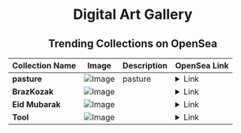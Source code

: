 <div align="center">

# Digital Art Gallery

## Trending Collections on OpenSea

| Collection Name                       | Image                                                                                     | Description                       | OpenSea Link                                                                                          |
|---------------------------------------|-------------------------------------------------------------------------------------------|-----------------------------------|--------------------------------------------------------------------------------------------------------|
| **pasture** | ![Image](https://i.seadn.io/s/raw/files/d4e06e02819b352c6c03924289f50dbb.jpg?w=500&auto=format?w=200&auto=format) | pasture | <details><summary>Link</summary>[pasture](https://opensea.io/collection/pasture-2)</details> |
| **BrazKozak** | ![Image](https://i.seadn.io/s/raw/files/121331eac1858ab8340b39bf9b7dcfdc.png?w=500&auto=format?w=200&auto=format) |  | <details><summary>Link</summary>[BrazKozak](https://opensea.io/collection/brazkozak)</details> |
| **Eid Mubarak** | ![Image](https://i.seadn.io/s/raw/files/7c5cb4b576b26d5cf87614a93cf49652.jpg?w=500&auto=format?w=200&auto=format) |  | <details><summary>Link</summary>[Eid Mubarak](https://opensea.io/collection/eid-mubarak-11)</details> |
| **Tool** | ![Image](https://i.seadn.io/s/raw/files/69346d04d3e734fae6332ddfd2a78f87.jpg?w=500&auto=format?w=200&auto=format) |  | <details><summary>Link</summary>[Tool](https://opensea.io/collection/tool-24)</details> |

</div>